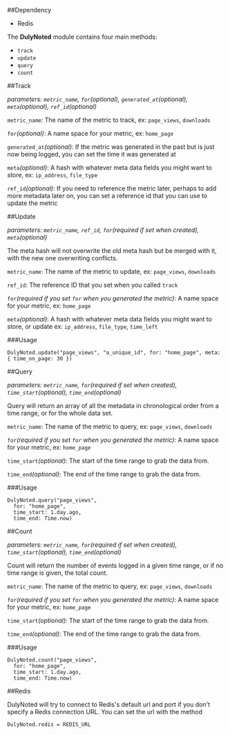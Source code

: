 ##Dependency
* Redis

The **DulyNoted** module contains four main methods:

* `track`
* `update`
* `query`
* `count`

##Track

_parameters: `metric_name`, `for`(optional), `generated_at`(optional), `meta`(optional), `ref_id`(optional)_

`metric_name`: The name of the metric to track, ex: `page_views`, `downloads`

`for`_(optional)_: A name space for your metric, ex: `home_page`

`generated_at`_(optional)_: If the metric was generated in the past but is just now being logged, you can set the time it was generated at

`meta`_(optional)_: A hash with whatever meta data fields you might want to store, ex: `ip_address`, `file_type`

`ref_id`_(optional)_: If you need to reference the metric later, perhaps to add more metadata later on, you can set a reference id that you can use to update the metric

##Update

_parameters: `metric_name`, `ref_id`, `for`(required if set when created), `meta`(optional)_

The meta hash will not overwrite the old meta hash but be merged with it, with the new one overwriting conflicts.

`metric_name`: The name of the metric to update, ex: `page_views`, `downloads`

`ref_id`: The reference ID that you set when you called `track`

`for`_(required if you set `for` when you generated the metric)_: A name space for your metric, ex: `home_page`

`meta`_(optional)_: A hash with whatever meta data fields you might want to store, or update ex: `ip_address`, `file_type`, `time_left`

###Usage

    DulyNoted.update("page_views", "a_unique_id", for: "home_page", meta: { time_on_page: 30 })

##Query

_parameters: `metric_name`, `for`(required if set when created), `time_start`(optional), `time_end`(optional)_

Query will return an array of all the metadata in chronological order from a time range, or for the whole data set.

`metric_name`: The name of the metric to query, ex: `page_views`, `downloads`

`for`_(required if you set `for` when you generated the metric)_: A name space for your metric, ex: `home_page`

`time_start`_(optional)_: The start of the time range to grab the data from.

`time_end`_(optional)_: The end of the time range to grab the data from.

###Usage

    DulyNoted.query("page_views",
      for: "home_page",
      time_start: 1.day.ago,
      time_end: Time.now)

##Count

_parameters: `metric_name`, `for`(required if set when created), `time_start`(optional), `time_end`(optional)_

Count will return the number of events logged in a given time range, or if no time range is given, the total count.

`metric_name`: The name of the metric to query, ex: `page_views`, `downloads`

`for`_(required if you set `for` when you generated the metric)_: A name space for your metric, ex: `home_page`

`time_start`_(optional)_: The start of the time range to grab the data from.

`time_end`_(optional)_: The end of the time range to grab the data from.

###Usage

    DulyNoted.count("page_views",
      for: "home_page",
      time_start: 1.day.ago,
      time_end: Time.now)

##Redis

DulyNoted will try to connect to Redis's default url and port if you don't specify a Redis connection URL. You can set the url with the method

    DulyNoted.redis = REDIS_URL

